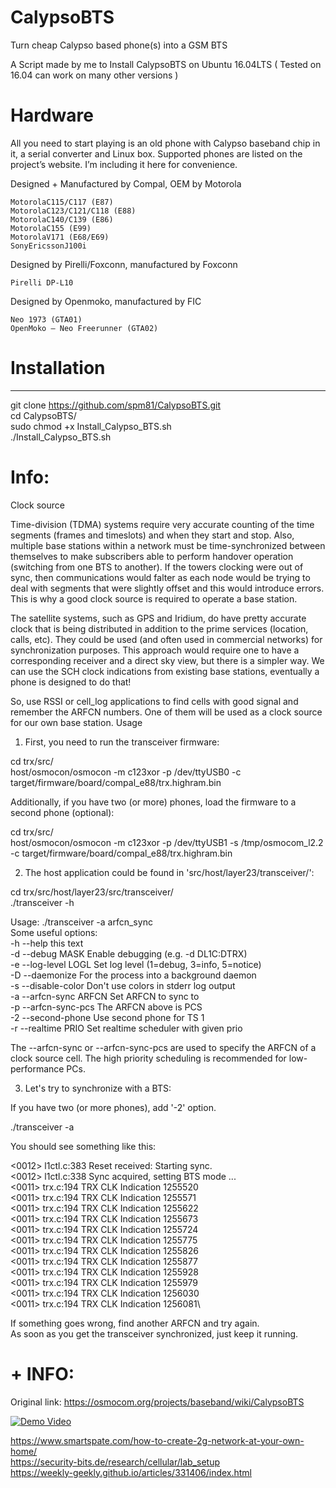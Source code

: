 # CalypsoBTS
Turn cheap Calypso based phone(s) into a GSM BTS

A Script made by me to Install CalypsoBTS on Ubuntu 16.04LTS ( Tested on 16.04 can work on many other versions )

# Hardware

All you need to start playing is an old phone with Calypso baseband chip in it, a serial converter and Linux box.
Supported phones are listed on the project’s website. I’m including it here for convenience.

Designed + Manufactured by Compal, OEM by Motorola

    MotorolaC115/C117 (E87)
    MotorolaC123/C121/C118 (E88) 
    MotorolaC140/C139 (E86)
    MotorolaC155 (E99) 
    MotorolaV171 (E68/E69)
    SonyEricssonJ100i

Designed by Pirelli/Foxconn, manufactured by Foxconn

    Pirelli DP-L10

Designed by Openmoko, manufactured by FIC

    Neo 1973 (GTA01)
    OpenMoko – Neo Freerunner (GTA02)

# Installation
---------------
git clone https://github.com/spm81/CalypsoBTS.git \
cd CalypsoBTS/\
sudo chmod +x Install_Calypso_BTS.sh\
./Install_Calypso_BTS.sh


# Info:
Clock source

Time-division (TDMA) systems require very accurate counting of the time segments (frames and timeslots) and when they start and stop. Also, multiple base stations within a network must be time-synchronized between themselves to make subscribers able to perform handover operation (switching from one BTS to another). If the towers clocking were out of sync, then communications would falter as each node would be trying to deal with segments that were slightly offset and this would introduce errors. This is why a good clock source is required to operate a base station.

The satellite systems, such as GPS and Iridium, do have pretty accurate clock that is being distributed in addition to the prime services (location, calls, etc). They could be used (and often used in commercial networks) for synchronization purposes. This approach would require one to have a corresponding receiver and a direct sky view, but there is a simpler way. We can use the SCH clock indications from existing base stations, eventually a phone is designed to do that!

So, use RSSI or cell_log applications to find cells with good signal and remember the ARFCN numbers. One of them will be used as a clock source for our own base station.
Usage

1. First, you need to run the transceiver firmware:

 cd trx/src/\
 host/osmocon/osmocon -m c123xor -p /dev/ttyUSB0 -c target/firmware/board/compal_e88/trx.highram.bin

Additionally, if you have two (or more) phones, load the firmware to a second phone (optional):

 cd trx/src/\
 host/osmocon/osmocon -m c123xor -p /dev/ttyUSB1 -s /tmp/osmocom_l2.2 -c target/firmware/board/compal_e88/trx.highram.bin

2. The host application could be found in 'src/host/layer23/transceiver/':

 cd trx/src/host/layer23/src/transceiver/\
 ./transceiver -h

Usage: ./transceiver -a arfcn_sync\
Some useful options:\
  -h   --help             this text\
  -d   --debug MASK       Enable debugging (e.g. -d DL1C:DTRX)\
  -e   --log-level LOGL   Set log level (1=debug, 3=info, 5=notice)\
  -D   --daemonize        For the process into a background daemon\
  -s   --disable-color    Don't use colors in stderr log output\
  -a   --arfcn-sync ARFCN Set ARFCN to sync to\
  -p   --arfcn-sync-pcs   The ARFCN above is PCS\
  -2   --second-phone     Use second phone for TS 1\
  -r   --realtime PRIO    Set realtime scheduler with given prio

The --arfcn-sync or --arfcn-sync-pcs are used to specify the ARFCN of a clock source cell. The high priority scheduling is recommended for low-performance PCs.

3. Let's try to synchronize with a BTS:

If you have two (or more phones), add '-2' option.

 ./transceiver -a <ARFCN>

You should see something like this:

<0012> l1ctl.c:383 Reset received: Starting sync.\
<0012> l1ctl.c:338 Sync acquired, setting BTS mode ...\
<0011> trx.c:194 TRX CLK Indication 1255520\
<0011> trx.c:194 TRX CLK Indication 1255571\
<0011> trx.c:194 TRX CLK Indication 1255622\
<0011> trx.c:194 TRX CLK Indication 1255673\
<0011> trx.c:194 TRX CLK Indication 1255724\
<0011> trx.c:194 TRX CLK Indication 1255775\
<0011> trx.c:194 TRX CLK Indication 1255826\
<0011> trx.c:194 TRX CLK Indication 1255877\
<0011> trx.c:194 TRX CLK Indication 1255928\
<0011> trx.c:194 TRX CLK Indication 1255979\
<0011> trx.c:194 TRX CLK Indication 1256030\
<0011> trx.c:194 TRX CLK Indication 1256081\

If something goes wrong, find another ARFCN and try again.\
As soon as you get the transceiver synchronized, just keep it running.


# + INFO:

Original link: https://osmocom.org/projects/baseband/wiki/CalypsoBTS

[![Demo Video](http://share.gifyoutube.com/BN9jxN.gif)](https://www.youtube.com/embed/ihbRtTzc0NI)


https://www.smartspate.com/how-to-create-2g-network-at-your-own-home/ \
https://security-bits.de/research/cellular/lab_setup \
https://weekly-geekly.github.io/articles/331406/index.html

